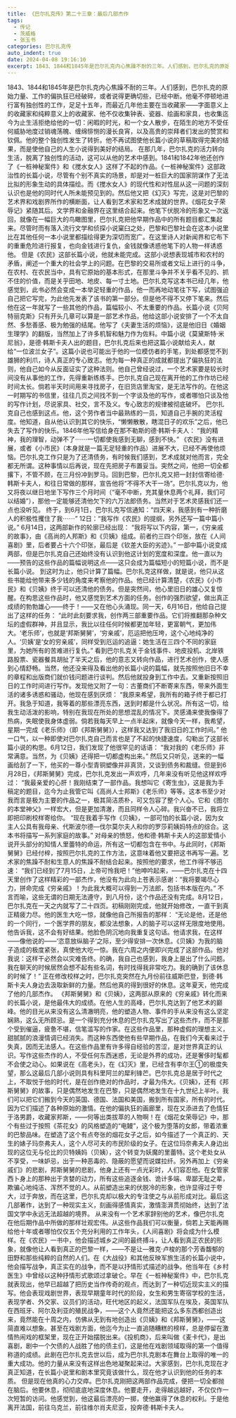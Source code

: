 ```yaml
---
title: 《巴尔扎克传》第二十三章：最后几部杰作
tags:
  - 传记
  - 茨威格
  - 张玉书
categories: 巴尔扎克传
auto_indent: true
date: 2024-04-08 19:16:10
excerpt: 1843、1844和1845年是巴尔扎克内心焦躁不耐的三年。人们感到，巴尔扎克的原始力量、工作的偏执狂已经破碎，或者说得更确切些，已经中断。他毫不停顿地进行富有独创性的工作，足足十五年，而最近几年他主要在当收藏家——字面意义上的收藏家和纯粹意义上的收藏家、他不仅收集钟表、瓷器、绘画和家具，也收集迄今为止生活拒绝给他的一切：闲暇的时光，和一个女人散步，在陌生的地方不受任何威胁地度过销魂荡魄、缠绵悱恻的漫长良宵，以及高贵的崇拜者们发出的赞赏和钦佩。他的整个独创性发生了转折。他不再试图使他长篇小说的草稿取得完美的结果，而是使他自己的人生小说得到美好的结局。
---
```

1843、1844和1845年是巴尔扎克内心焦躁不耐的三年。人们感到，巴尔扎克的原始力量、工作的偏执狂已经破碎，或者说得更确切些，已经中断。他毫不停顿地进行富有独创性的工作，足足十五年，而最近几年他主要在当收藏家——字面意义上的收藏家和纯粹意义上的收藏家、他不仅收集钟表、瓷器、绘画和家具，也收集迄今为止生活拒绝给他的一切：闲暇的时光，和一个女人散步，在陌生的地方不受任何威胁地度过销魂荡魄、缠绵悱恻的漫长良宵，以及高贵的崇拜者们发出的赞赏和钦佩。他的整个独创性发生了转折。他不再试图使他长篇小说的草稿取得完美的结果，而是使他自己的人生小说得到美好的结局。
在那几年，巴尔扎克的活力转向生活，脱离了独创性的活动，这可以从他的艺术中感到。1841和1842年他还创作了《一桩神秘案件》和《搅水女人》这样了不起的作品。《一桩神秘案件》这部政治性的长篇小说，尽管有个别不真实的场景，却是对一桩巨大的国家阴谋作了无法比拟的形象生动的具体描绘。而《搅水女人》的现代性和对性屈从这一问题的深刻认识也是他的同时代人所未能预见到的。然后他又把《幻灭》写完，这是对巴黎的艺术界和戏剧界所作的横断面，让人看到艺术家和艺术成就的世界。《烟花女子荣辱记》紧随其后。文学界和金融界在这里结合起来。他笔下伏脱冷的形象又一次返回，就像在一幅巨大的鸟瞰图里，巴尔扎克把他早期作品中的所有题目都汇集起来。尽管时而有落入流行文学和侦探小说窠臼之处，巴黎和巴黎社会在这本小说里比在其他任何一本小说里都描绘得更为深切而宽广。在这里诗人对新闻界和它布下的重重危险进行报复，也向金钱进行复仇，金钱就像诱惑他笔下的人物一样诱惑他。
但是《农民》这部长篇小说，他就未能完成。这部小说想表现城市和农村的矛盾，阐述一个重大的社会学上的问题。在巴黎的交易所或者文坛上进行的斗争，在农村、在农民当中，具有它原始的基本形式，在那里斗争并不关乎看不见的、抓不住的价值，而是关乎田地、地皮、每一寸土地。巴尔扎克写这本书已经几年，他感觉到，此书必然会变成一本举足轻重的作品，他一而再地动笔往下写，试图强迫自己把它写完，为此他先发表了该书的第一部分。但是他不得不又停下笔来。然后他在这一年就写了一些其他的作品，篇幅较小、不太重要的作品。长篇小说《贝阿特丽克斯》只有开头几章可以算是一部艺术作品，他给这部小说安排了一个不太自然、多愁善感、极为勉强的结尾。他写了《夫妻生活的烦恼》，这是他旧日《婚姻生理学》的翻版，当然加上了许多机智和魅力作为佐料。中篇小说《莫黛斯特·米尼翁》，是德·韩斯卡夫人出的题目，巴尔扎克后来也把这篇小说献给夫人，献给“一位波兰女子”。这篇小说也可能出于他的一位模仿者的手笔，到处都感觉不到雄狮的利爪，诗人真正的专心致志。他为每一种真正的成就都提出了偏执狂的法则，他自己如今从反面证实了这种法则。他自己曾经说过，一个艺术家要是较长时间没有从事他的工作，先得重新练练手。巴尔扎克自己现在离开他的工作作坊已经时间太长。倘若半天时间用来寻找房子，在旧货店里淘宝，是无法写作的。在他这一时期写的书信里，往往几页之间找不到一个字谈及他的写作，或者哪怕只谈及他的写作计划，尽说家具、社交，言不及义。专心致志的规律被彻底破坏。
巴尔扎克自己也感到这点。他，这个劳作者当中最熟练的一员，知道自己手腕的灵活程度。他知道，自从他认识到其它的快乐，“懒懒散散，瞎混日子的欢乐”之后，他已失去了写作的快乐。1846年他写信给身在那不勒斯的德·韩斯卡夫人：
“我的精神，我的理智，动弹不了⋯⋯一切都使我感到无聊，感到不快。”
《农民》没有进展，或者《小市民》（本身就是一篇无足轻重的作品）进展不大，已经不再使他烦恼。巴尔扎克工作只是为了还清债务，有时候我们感到，艺术成就对他而言，完全都无所谓。这种事情以后再说，现在先把房子布置妥当。突然之间，他把一切全都撂下，不管不顾，在三月份冲到罗马。回到巴黎，巴尔扎克又把一封封信寄给德·韩斯卡夫人，和往日常做的那样，宣告他将“不得不大干一场”。巴尔扎克以为，他又将夜以继日地坐下写作三个月时间（“毫不中断，充其量休息两个礼拜，我们可以结婚”），那他一定能够还清他欠下的六万法郎债务。当然对于艺术灵感我们还一点也没听见。
终于，到6月1日，巴尔扎克写信通知：“四天来，我感到有一种折磨人的积极性攫住了我⋯⋯”
12日：“我写作《农民》的提纲，另外还写一篇中篇小说。”
6月14日，这两部新作的轮廓已经出现：
“我将写以下内容，第一，《穷亲戚的故事》，由《高尚的人邦斯》和《贝姨》组成。前者约三四个印张，放在《人间喜剧》里，后者要占十六个印张，最后是《钦差大臣的劣迹》。”
一部中篇小说变成两部，但是巴尔扎克自己还始终没有认识到他这计划的宽度和深度。他一直以为——预告的这些作品的篇幅说明这点——这只会成为篇幅短小的短篇小说，而不是长篇小说。
到这时为止，他只计算了篇幅。巴尔扎克这样做，就是说，他只从这些书能给他带来多少钱的角度来考察他的作品。他已经计算清楚，《农民》《小市民》和《贝姨》终于可以还清他的债务。但是突然间，他心里旧日的雄心又复惊醒。在构思这些作品时，他又感觉到艺术方面的任务。创作的强烈欲望，做出真正成绩的勃勃雄心——终于！——又在他心头涌现。同一天，6月16日，他给自己提出了这样的任务：
“此时此刻要求我，创作两三部重要作品。它们将推翻那杂种文坛的虚假群神，并且显示，我比以往任何时候都更加年轻，更富朝气，更加伟大。‘老乐师’，也就是‘邦斯舅舅’，‘穷亲戚’，厄运把他压垮，这个心地纯净的人。‘贝姨’是‘女的穷亲戚’，同样受到厄运的追逼：她生活在三四个不同的家庭里，为她所有的苦难进行复仇。”
看到巴尔扎克关于金钱事件、地皮投机、北岸铁路股票、瓷器餐具胡扯了半天之后，他的意志又转向作品，进行艺术创作，使人感到心情舒畅。当然，他还没来得及看出他的长篇小说的篇幅，就先按照他旧日不幸的章程和出版商们就价钱问题进行谈判。然后他就投身到工作中去。又重新按照旧日的工作时间进行写作。发现他又附了一句：古董商们不断寄来东西，带来外面生活的诸多诱惑和骚动，他现在感到厌烦：
“我原来希望，我所有的箱子终于都已打开。我急于知道，我等着的那些漂亮东西，送到时都是什么状况。所有这一切，给我生动活泼的影响，特别在我现在所处的思想混乱的情况下。灵感涌来使我像得了热病，失眠使我身体虚弱。倘若我每天早上一点半起床，就像今天一样，我希望，星期一完成《老乐师》（即《邦斯舅舅》），这样我又达到了我旧日的工作时间。”
他一口气，以一种即使对巴尔扎克自己而言也是了不起的快捷速度，勾勒出了这部长篇小说的构思。6月12日，我们发现了他很罕见的话语：
“我对我的《老乐师》非常满意。当然，为《贝姨》还得把一切都虚构出来。”
然后又只听见，送来的一幅画给刮了一下，他买的一尊小型青铜塑像并非真货，又谈到债务和裁缝。但是到6月28日，《邦斯舅舅》完成，巴尔扎克发出一声欢呼，几年来没有听见他这样欢呼过：
“我最亲爱的心肝！我刚结束了一部作品。我想叫它《寄生虫》，这是我为手稿定的题目，迄今为止我管它叫《高尚人士邦斯》《老乐师》等等。这本书至少对我而言是极为主要的作品之一，极其简洁质朴，可又包容了整个人心。它和《图尔的本堂神父》一样宏大，但是更加清澈，而且同样令人心碎。我兴奋不已，我将立即把印刷校样寄给你。
“现在我着手写作《贝姨》，一部可怕的长篇小说，因为女主人公具有我母亲、代斯波尔德—伐尔莫尔夫人和你的罗莎莉姨妈特点的综合。这本书将描写一系列家庭的故事。”
对母亲的愤怒，他和德·韩斯卡夫人的这部爱情小说开头部分的知情人里蕾特的命运，所有这一切都包含在书中。与此同时，《邦斯舅舅》已经付梓，按照巴尔扎克的工作方法，这意味着他又要把这书再写一遍。艺术家的焦躁不耐和生意人的焦躁不耐结合起来。按照他的要求，他工作得不够迅速：
“我们已经到了7月15日，上帝可怜我吧！”他呻吟起来，——巴尔扎克在十四天里创作了这样精彩的一部杰作，他没有为此向上苍表示感谢：“我将要竭尽心力，拼命完成《穷亲戚》！为此我大概可以得到一万法郎，包括书本版在内。”
不言而喻，这些无谓的日期无法遵守，到八月份，这个作品还没有完成。8月12日，巴尔扎克在一天之内就写了二十四页。初稿刚刚完成，他就开始修改，一直干到真正精疲力尽。他的医生大吃一惊，就像他自己所报告的那样：
“无论是他，还是他的一个同行，一个医学界的朋友，都没法想象，人的脑子可以这样无限度地使用。他告诉我，这不会有好结果。他脸色阴沉地向我重复这句话。他请求我，在这样——像他说的——‘恣意放纵脑子’之际，至少得安排一次休息。《贝姨》为我的脑子造成的极度紧张，真使他大吃一惊。我在六周之内便即兴完成了这部作品。他对我说：这样干必然会以灾难告终。的确，我自己也感到，我身上是出了什么问题。我在聊天的时候居然会想不起有些名词，有时找得我非常吃力。我的确到了该休息的时候了！”
正在修改校样之时，巴尔扎克突然在九月份前往威斯巴登，到德·韩斯卡夫人身边去汲取新鲜的力量。然后他真的得到很好的休息。这年夏天，他完成了他的几部杰作。
《邦斯舅舅》和《贝姨》，这两部从原来的《穷亲戚》转化而来的长篇小说，是他最伟大的成绩。在他人生的高峰，巴尔扎克达到了他艺术的巅峰。他的目光从来没有这么清澈明亮，他的塑造人物、事件的手从来没有这么坚定娴熟，这么无所顾忌。是一个得到充分休息的巴尔扎克写出了这些杰作，而不是那个受到催逼，疲惫不堪，信笔滥写的作家。在这些作品里，那种虚假的理想主义，甜腻腻的浪漫情调已经消失。而这种东西使他有些早期作品，在我们今天看来过于失真，因而无法感人。在这些作品里有许多得自经验的苦涩，是对世界真正的认识。写作这些杰作的人，不受任何东西迷惑，无论是外界的成功，还是奢侈时髦都不会使之动心。如果说在《高老头》，在《幻灭》里，已经含有李尔王①的极度失望，那么这最后几部小说则具有科里阿兰的犀利锋芒。巴尔扎克总是居于时代之上，不取悦于他的时代，是在创作绝对的作品时，才最为伟大。《贝姨》，还有《邦斯舅舅》的故事，只是偶然地发生在巴黎，只是偶然地发生在十九世纪上半叶。我们可以把它们搬到今天的英国、德国、法国和美国，搬到所有国家，所有的时代。因为它们描述了各种原始的激情。在他的偏执狂的画廊里，现在又添进去了色情狂于洛男爵，收藏家邦斯，——何等出类拔萃的人物啊！在《烟花女荣辱记》中，那个有些过于按照《茶花女》的风格塑造的“电鳗”，这个极为堕落的女郎，带着浓重的巴黎品味。在塑造了这个有点夸张的烟花女子之后，如今描述了一个真正的、天生的婊子玛奈弗夫人，这个人尽可夫的市民阶级的女子。在这位玛奈弗夫人身边出现的这位无与伦比的贝特姨妈（贝姨），这个转变为妖魔的里蕾特。这个老处女从不享受，一味妒忌，出于一种恶毒的、隐蔽的愿望而说媒拉纤。另外再加上《穷亲戚们》的悲剧，邦斯舅舅的悲剧，他身上还有一点光彩时，人们容忍他。在女管家西卜身上的那种出于贪婪的动力，所有这些追逐金钱、诡计多端、卑鄙无耻之辈，欺骗心地纯洁、浑然不觉的人。从前塑造出来的伏脱冷的形象，也许显得过于夸大，过于奔放，而在这里，巴尔扎克却以极大的专注使之与从前形成对比。最后这几部著作，达到了一种现实主义，刻画得感情真实，激情澎湃贯彻始终，达到了法国文学中永远无法超越的境界。
从来没有一个艺术家辞别他的艺术，像巴尔扎克在他后期作品中所做的那样壮观宏伟。从这些作品我们可以衡量，倘若上天能再赐给他十年或者哪怕仅仅五个充分利用的工作年头，《人间喜剧》将会成为什么模样。在《农民》一书中，他会描述城乡之间的最终搏斗，让人看到真正农民的形象，就像他让人看到真正的巴黎一样，——不是让—雅克·卢梭的那个芳香馥郁的田野和那些纯粹的自然的人们。在《大战役》和其他反映军旅生活的长篇小说中，他会描写战争，真正实在的战争，而不是以抒情形式描述的战争。他当年在《乡村医生》中曾经以这种抒情形式歌颂过拿破仑。早在《一桩神秘案件》中，巴尔扎克就表现出，他早已超越了把历史当作传奇的观点，而达到了一种切近现实主义的描写。他会表现戏剧世界，表现早期童年时代的阶段，女生和男生寄宿学校的生活，表现学者、外交家、议员们的活动，旺代地区的起义，法国军队在埃及，英国军队在西班牙、阿尔及利亚的殖民战争，——这个人竟然还能把这么多东西都创造出来，竟然能在十周之内，仿佛从无到有地创造出《贝姨》和《邦斯舅舅》，——这简直难以想象。甚至在戏剧方面，他迄今为止一直追随糟糕的榜样，总是停留在激情热闹戏的框架里，现在正开始摆脱出来。《投机商》，后来叫做《麦卡代》，是出喜剧，剧中一个欠债的人战胜了他的债主们，这是他在戏剧领域取得的第一个值得称道的成绩。此剧在巴尔扎克去世以后，成为巴尔扎克剧本在舞台上取得的唯一的重大成功。他的力量从来没有这样出色地凝聚起来过。大家感到，巴尔扎克现在才真正知道，在长篇小说里和剧本里究竟该做什么，现在他才认识到他的任务的本质。
但是现在他真的心力交瘁。巴尔扎克刚把这两部作品完成，便把一切全都抛在脑后。他要休息，彻彻底底地深度休息。他要走开，走得越远越好，不仅仅作一次短暂的访问。他感觉到，他这最后漂亮的一掷，使他赢得了休息的权利。于是他离开法国，前往乌克兰，前往维尔肖夫尼亚，投奔德·韩斯卡夫人。
